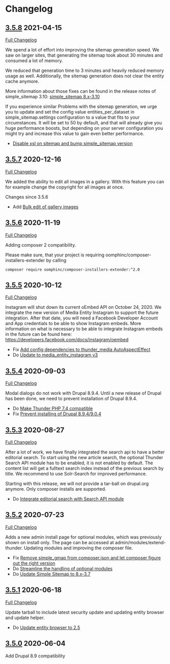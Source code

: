 # Changelog

## [3.5.8](https://github.com/thunder/thunder-distribution/tree/3.5.8) 2021-04-15
[Full Changelog](https://github.com/thunder/thunder-distribution/compare/3.5.7...3.5.8)

We spend a lot of effort into improving the sitemap generation speed. We saw on larger sites, that generating the sitemap
took about 30 minutes and consumed a lot of memory.

We reduced that generation time to 3 minutes and heavily reduced memory usage as well. Additionally, the sitemap
generation does not clear the entity cache anymore.

More information about those fixes can be found in the release notes of simple_sitemap 3.10:
[simple_sitemap 8.x-3.10](https://www.drupal.org/project/simple_sitemap/releases/8.x-3.10)

If you experience similar Problems with the sitemap generation, we urge you to update and set the config value entities_per_dataset
in simple_sitemap.settings configuration to a value that fits to your circumstances. It will be set to 50 by default,
and that will already give you huge performance boosts, but depending on your server configuration you might try and
increase this value to gain even better performance.

- [Disable xsl on sitemap and bump simple_sitemap version](https://www.drupal.org/node/3208377)

## [3.5.7](https://github.com/thunder/thunder-distribution/tree/3.5.7) 2020-12-16
[Full Changelog](https://github.com/thunder/thunder-distribution/compare/3.5.6...3.5.7)

We added the ability to edit all images in a gallery. With this feature you can for example change the copyright for all images at once.

Changes since 3.5.6

- Add [Bulk edit of gallery images](https://www.drupal.org/node/3187607)

## [3.5.6](https://github.com/thunder/thunder-distribution/tree/3.5.6) 2020-11-19
[Full Changelog](https://github.com/thunder/thunder-distribution/compare/3.5.5...3.5.6)

Adding composer 2 compatibility.

Please make sure, that your project is requiring oomphinc/composer-installers-extender by calling

    composer require oomphinc/composer-installers-extender:^2.0


## [3.5.5](https://github.com/thunder/thunder-distribution/tree/3.5.5) 2020-10-12
[Full Changelog](https://github.com/thunder/thunder-distribution/compare/3.5.4...3.5.5)

Instagram will shut down its current oEmbed API on October 24, 2020. We integrate the new version of Media Entity Instagram to support the future integration.
After that date, you will need a Facebook Developer Account and App credentials to be able to show Instagram embeds.
More information on what is necessary to be able to integrate Instagram embeds in the future can be found here:
https://developers.facebook.com/docs/instagram/oembed

- Fix [Add config dependencies to thunder_media AutoAspectEffect](https://www.drupal.org/node/3164391)
- Do [Update to media_entity_instagram v3](https://www.drupal.org/node/3171500)

## [3.5.4](https://github.com/thunder/thunder-distribution/tree/3.5.4) 2020-09-03
[Full Changelog](https://github.com/thunder/thunder-distribution/compare/3.5.3...3.5.4)

Modal dialogs do not work with Drupal 8.9.4. Until a new release of Drupal has been done, we need to prevent installation of Drupal 8.9.4.

- Do [Make Thunder PHP 7.4 compatible](https://www.drupal.org/node/3168860)
- Fix [Prevent installing of Drupal 8.9.4/9.0.4](https://www.drupal.org/node/3168846)

## [3.5.3](https://github.com/thunder/thunder-distribution/tree/3.5.3) 2020-08-27
[Full Changelog](https://github.com/thunder/thunder-distribution/compare/3.5.2...3.5.3)

After a lot of work, we have finally integrated the search api to have a better editorial search.
To start using the new article search, the optional Thunder Search API module has to be enabled, it is not enabled by default. The content list will get a fulltext search index instead of the previous search by title. We recommend to use Solr-Search for improved performance.

Starting with this release, we will not provide a tar-ball on drupal.org anymore. Only composer installs are supported.

- Do [Integrate editorial search with Search API module](https://www.drupal.org/node/2899254)

## [3.5.2](https://github.com/thunder/thunder-distribution/tree/3.5.2) 2020-07-23
[Full Changelog](https://github.com/thunder/thunder-distribution/compare/3.5.1...3.5.2)

Adds a new admin install page for optional modules, which was previously shown on install only. The page can be accessed at admin/modules/extend-thunder.
Updating modules and improving the composer file.

- Fix [Remove simple_gmap from composer.json and let composer figure out the right version](https://www.drupal.org/node/3133327)
- Do [Streamline the handling of optional modules](https://www.drupal.org/node/3160788)
- Do [Update Simple Sitemap to 8.x-3.7](https://www.drupal.org/node/3157156)

## [3.5.1](https://github.com/thunder/thunder-distribution/tree/3.5.1) 2020-06-18
[Full Changelog](https://github.com/thunder/thunder-distribution/compare/3.5.0...3.5.1)

Update tarball to include latest security update and updating entity browser and update helper.

- Do [Update entity browser to 2.5](https://www.drupal.org/node/3146606)

## [3.5.0](https://github.com/thunder/thunder-distribution/tree/3.5.0) 2020-06-04

Add Drupal 8.9 compatibility


